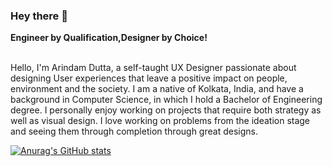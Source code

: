 ### Hey there 👋 
<b>Engineer by Qualification,Designer by Choice!</b>

<br>Hello, I'm Arindam Dutta, a self-taught UX Designer passionate about designing User experiences that leave a positive impact on people, environment and the society. I am a native of Kolkata, India, and have a background in Computer Science, in which I hold a Bachelor of Engineering degree.
I personally enjoy working on projects that require both strategy as well as visual design. I love working on problems from the ideation stage and seeing them through completion through great designs.


[![Anurag's GitHub stats](https://github-readme-stats.vercel.app/api?username=iarindamofficial)](https://github.com/anuraghazra/github-readme-stats)
